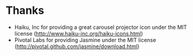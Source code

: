 Thanks
======

* Haiku, Inc for providing a great carousel projector icon under the MIT license (http://www.haiku-inc.org/haiku-icons.html)
* Pivotal Labs for providing Jasmine under the MIT license (http://pivotal.github.com/jasmine/download.html)
